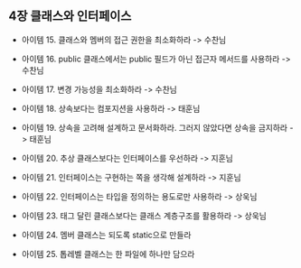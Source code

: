 ## 4장 클래스와 인터페이스

+ 아이템 15. 클래스와 멤버의 접근 권한을 최소화하라 -> 수찬님

+ 아이템 16. public 클래스에서는 public 필드가 아닌 접근자 메서드를 사용하라 -> 수찬님

+ 아이템 17. 변경 가능성을 최소화하라 -> 수찬님
 
+ 아이템 18. 상속보다는 컴포지션을 사용하라 -> 태훈님
 
+ 아이템 19. 상속을 고려해 설계하고 문서화하라. 그러지 않았다면 상속을 금지하라 -> 태훈님
 
+ 아이템 20. 추상 클래스보다는 인터페이스를 우선하라 -> 지훈님
 
+ 아이템 21. 인터페이스는 구현하는 쪽을 생각해 설계하라 -> 지훈님
 
+ 아이템 22. 인터페이스는 타입을 정의하는 용도로만 사용하라 -> 상욱님
 
+ 아이템 23. 태그 달린 클래스보다는 클래스 계층구조를 활용하라 -> 상욱님
 
+ 아이템 24. 멤버 클래스는 되도록 static으로 만들라
 
+ 아이템 25. 톱레벨 클래스는 한 파일에 하나만 담으라
